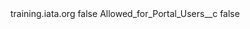 <?xml version="1.0" encoding="UTF-8"?>
<CustomMetadata xmlns="http://soap.sforce.com/2006/04/metadata" xmlns:xsi="http://www.w3.org/2001/XMLSchema-instance" xmlns:xsd="http://www.w3.org/2001/XMLSchema">
    <label>training.iata.org</label>
    <protected>false</protected>
    <values>
        <field>Allowed_for_Portal_Users__c</field>
        <value xsi:type="xsd:boolean">false</value>
    </values>
</CustomMetadata>

